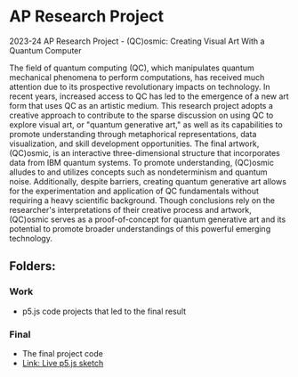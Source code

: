 # AP Research Project
2023-24 AP Research Project - (QC)osmic: Creating Visual Art With a Quantum Computer

The field of quantum computing (QC), which manipulates quantum mechanical phenomena to perform computations, has received much attention due to its prospective revolutionary impacts on technology. In recent years, increased access to QC has led to the emergence of a new art form that uses QC as an artistic medium. This research project adopts a creative approach to contribute to the sparse discussion on using QC to explore visual art, or "quantum generative art," as well as its capabilities to promote understanding through metaphorical representations, data visualization, and skill development opportunities. The final artwork, (QC)osmic, is an interactive three-dimensional structure that incorporates data from IBM quantum systems. To promote understanding, (QC)osmic alludes to and utilizes concepts such as nondeterminism and quantum noise. Additionally, despite barriers, creating quantum generative art allows for the experimentation and application of QC fundamentals without requiring a heavy scientific background. Though conclusions rely on the researcher's interpretations of their creative process and artwork, (QC)osmic serves as a proof-of-concept for quantum generative art and its potential to promote broader understandings of this powerful emerging technology.

## Folders:
### Work
- p5.js code projects that led to the final result

### Final
- The final project code
- [Link: Live p5.js sketch](https://editor.p5js.org/emeraldblackbird/sketches/JFyzTBAZt)

